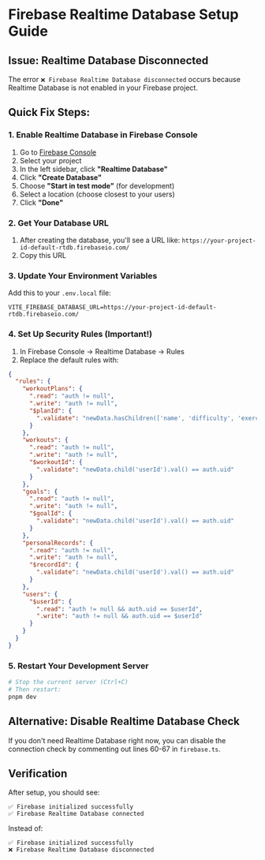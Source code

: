 # Firebase Realtime Database Setup Guide

## Issue: Realtime Database Disconnected

The error `❌ Firebase Realtime Database disconnected` occurs because Realtime Database is not enabled in your Firebase project.

## Quick Fix Steps:

### 1. Enable Realtime Database in Firebase Console
1. Go to [Firebase Console](https://console.firebase.google.com/)
2. Select your project
3. In the left sidebar, click **"Realtime Database"**
4. Click **"Create Database"**
5. Choose **"Start in test mode"** (for development)
6. Select a location (choose closest to your users)
7. Click **"Done"**

### 2. Get Your Database URL
1. After creating the database, you'll see a URL like:
   `https://your-project-id-default-rtdb.firebaseio.com/`
2. Copy this URL

### 3. Update Your Environment Variables
Add this to your `.env.local` file:
```
VITE_FIREBASE_DATABASE_URL=https://your-project-id-default-rtdb.firebaseio.com/
```

### 4. Set Up Security Rules (Important!)
1. In Firebase Console → Realtime Database → Rules
2. Replace the default rules with:

```json
{
  "rules": {
    "workoutPlans": {
      ".read": "auth != null",
      ".write": "auth != null",
      "$planId": {
        ".validate": "newData.hasChildren(['name', 'difficulty', 'exercises']) && newData.child('createdBy').val() == auth.uid"
      }
    },
    "workouts": {
      ".read": "auth != null",
      ".write": "auth != null",
      "$workoutId": {
        ".validate": "newData.child('userId').val() == auth.uid"
      }
    },
    "goals": {
      ".read": "auth != null",
      ".write": "auth != null",
      "$goalId": {
        ".validate": "newData.child('userId').val() == auth.uid"
      }
    },
    "personalRecords": {
      ".read": "auth != null",
      ".write": "auth != null",
      "$recordId": {
        ".validate": "newData.child('userId').val() == auth.uid"
      }
    },
    "users": {
      "$userId": {
        ".read": "auth != null && auth.uid == $userId",
        ".write": "auth != null && auth.uid == $userId"
      }
    }
  }
}
```

### 5. Restart Your Development Server
```bash
# Stop the current server (Ctrl+C)
# Then restart:
pnpm dev
```

## Alternative: Disable Realtime Database Check

If you don't need Realtime Database right now, you can disable the connection check by commenting out lines 60-67 in `firebase.ts`.

## Verification

After setup, you should see:
```
✅ Firebase initialized successfully
✅ Firebase Realtime Database connected
```

Instead of:
```
✅ Firebase initialized successfully
❌ Firebase Realtime Database disconnected
```
